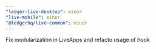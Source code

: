 ```yaml
---
"ledger-live-desktop": minor
"live-mobile": minor
"@ledgerhq/live-common": minor
---
```


Fix modularization in LiveApps and refacto usage of hook
